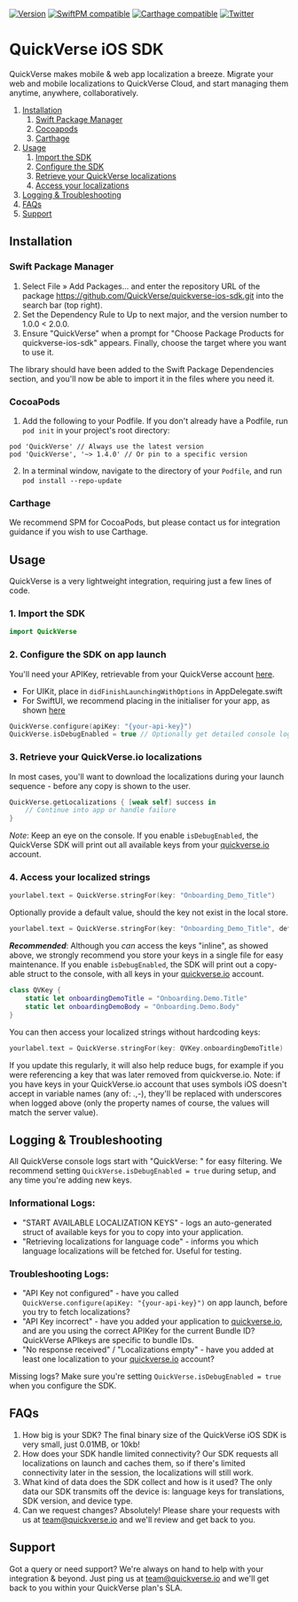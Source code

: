 [![Version](https://img.shields.io/cocoapods/v/QuickVerse?style=flat)](#cocoapods)
[![SwiftPM compatible](https://img.shields.io/badge/SwiftPM-compatible-success.svg?style=flat)](#Swift-Package-Manager)
[![Carthage compatible](https://img.shields.io/badge/Carthage-compatible-success.svg?style=flat)](#carthage)
[![Twitter](https://img.shields.io/twitter/follow/quickverse_io?style=social)](https://twitter.com/quickverse_io)

# QuickVerse iOS SDK

QuickVerse makes mobile & web app localization a breeze. Migrate your web and mobile localizations to QuickVerse Cloud, and start managing them anytime, anywhere, collaboratively.

1. [Installation](#installation)
    1. [Swift Package Manager](#Swift-Package-Manager) 
    2. [Cocoapods](#cocoapods)
    3. [Carthage](#carthage)
2. [Usage](#usage)
    1. [Import the SDK](#1-import-the-sdk)
    2. [Configure the SDK](#2-configure-the-sdk-on-app-launch)
    3. [Retrieve your QuickVerse localizations](#3-retrieve-your-quickverseio-localizations)
    4. [Access your localizations](#4-access-your-localized-strings)
3. [Logging & Troubleshooting](#logging--troubleshooting)
5. [FAQs](#faqs)
6. [Support](#support)

## Installation

### Swift Package Manager

1. Select File » Add Packages... and enter the repository URL of the package https://github.com/QuickVerse/quickverse-ios-sdk.git into the search bar (top right).
2. Set the Dependency Rule to Up to next major, and the version number to 1.0.0 < 2.0.0.
3. Ensure "QuickVerse" when a prompt for "Choose Package Products for quickverse-ios-sdk" appears. Finally, choose the target where you want to use it.

The library should have been added to the Swift Package Dependencies section, and you'll now be able to import it in the files where you need it.

### CocoaPods

1. Add the following to your Podfile. If you don't already have a Podfile, run `pod init` in your project's root directory:

```
pod 'QuickVerse' // Always use the latest version
pod 'QuickVerse', '~> 1.4.0' // Or pin to a specific version
```
2. In a terminal window, navigate to the directory of your `Podfile`, and run `pod install --repo-update`

### Carthage

We recommend SPM for CocoaPods, but please contact us for integration guidance if you wish to use Carthage.

## Usage

QuickVerse is a very lightweight integration, requiring just a few lines of code.

### 1. Import the SDK

```swift
import QuickVerse
```

### 2. Configure the SDK on app launch

You'll need your APIKey, retrievable from your QuickVerse account [here](https://quickverse.io/project/default/applications).

- For UIKit, place in `didFinishLaunchingWithOptions` in AppDelegate.swift
- For SwiftUI, we recommend placing in the initialiser for your app, as shown [here](https://stackoverflow.com/a/62562934)
```swift
QuickVerse.configure(apiKey: "{your-api-key}")
QuickVerse.isDebugEnabled = true // Optionally get detailed console logs
```

### 3. Retrieve your QuickVerse.io localizations

In most cases, you'll want to download the localizations during your launch sequence - before any copy is shown to the user.
```swift
QuickVerse.getLocalizations { [weak self] success in
    // Continue into app or handle failure
}
```
_Note_: Keep an eye on the console. If you enable `isDebugEnabled`, the QuickVerse SDK will print out all available keys from your [quickverse.io](https://quickverse.io/project/default/localisations) account.

### 4. Access your localized strings

```swift
yourlabel.text = QuickVerse.stringFor(key: "Onboarding_Demo_Title")
```

Optionally provide a default value, should the key not exist in the local store.
```swift
yourlabel.text = QuickVerse.stringFor(key: "Onboarding_Demo_Title", defaultValue: "Welcome to QuickVerse")
```

**_Recommended_**: Although you _can_ access the keys "inline", as showed above, we strongly recommend you store your keys in a single file for easy maintenance.
If you enable `isDebugEnabled`, the SDK will print out a copy-able struct to the console, with all keys in your [quickverse.io](https://quickverse.io/project/default/localisations) account.
```swift
class QVKey {
    static let onboardingDemoTitle = "Onboarding.Demo.Title"
    static let onboardingDemoBody = "Onboarding.Demo.Body"
}
```
You can then access your localized strings without hardcoding keys:
```swift
yourlabel.text = QuickVerse.stringFor(key: QVKey.onboardingDemoTitle)
```
If you update this regularly, it will also help reduce bugs, for example if you were referencing a key that was later removed from quickverse.io.
Note: if you have keys in your QuickVerse.io account that uses symbols iOS doesn't accept in variable names (any of: .,-), they'll be replaced with underscores when logged above (only the property names of course, the values will match the server value). 

## Logging & Troubleshooting

All QuickVerse console logs start with "QuickVerse: " for easy filtering. We recommend setting `QuickVerse.isDebugEnabled = true` during setup, and any time you're adding new keys.

### Informational Logs:
- "START AVAILABLE LOCALIZATION KEYS" - logs an auto-generated struct of available keys for you to copy into your application.
- "Retrieving localizations for language code" - informs you which language localizations will be fetched for. Useful for testing.

### Troubleshooting Logs:
- "API Key not configured" - have you called `QuickVerse.configure(apiKey: "{your-api-key}")` on app launch, before you try to fetch localizations?
- "API Key incorrect" - have you added your application to [quickverse.io](https://quickverse.io/project/default/applications), and are you using the correct APIKey for the current Bundle ID? QuickVerse APIkeys are specific to bundle IDs.
- "No response received" / "Localizations empty" - have you added at least one localization to your [quickverse.io](https://quickverse.io/project/default/localisations) account?

Missing logs? Make sure you're setting `QuickVerse.isDebugEnabled = true` when you configure the SDK.

## FAQs

1. How big is your SDK? The final binary size of the QuickVerse iOS SDK is very small, just 0.01MB, or 10kb!
2. How does your SDK handle limited connectivity? Our SDK requests all localizations on launch and caches them, so if there's limited connectivity later in the session, the localizations will still work.
3. What kind of data does the SDK collect and how is it used? The only data our SDK transmits off the device is: language keys for translations, SDK version, and device type.
4. Can we request changes? Absolutely! Please share your requests with us at team@quickverse.io and we'll review and get back to you.

## Support

Got a query or need support? We're always on hand to help with your integration & beyond. Just ping us at team@quickverse.io and we'll get back to you within your QuickVerse plan's SLA.
